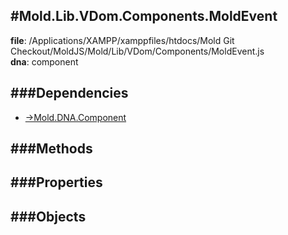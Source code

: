 
#Mold.Lib.VDom.Components.MoldEvent
---------------------------------------

__file__: /Applications/XAMPP/xamppfiles/htdocs/Mold Git Checkout/MoldJS/Mold/Lib/VDom/Components/MoldEvent.js  
__dna__: component  


	






###Dependencies
--------------

* [->Mold.DNA.Component](../../../../->Mold/DNA/Component.md) 



   
###Methods
--------------
 

 
  
###Properties
-------------


 

###Objects
------------



		
